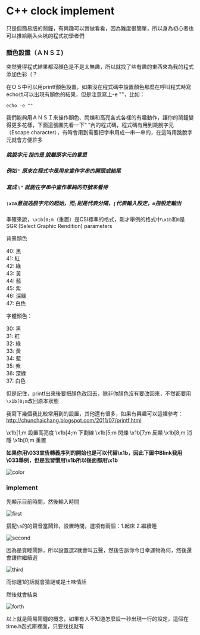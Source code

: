 # C++ clock implement

只是個簡易版的鬧鐘，有興趣可以實做看看，因為難度很簡單，所以身為初心者也可以推給~~剛入火坑的~~程式初學者們

### __顏色設置（ＡＮＳＩ)__

突然覺得程式結果都沒顏色是不是太無趣，所以就找了些有趣的東西來為我的程式添加色彩（？

在ＯＳ中可以用printf顏色設置，如果沒在程式碼中設置顏色那麼在呼叫程式時寫echo也可以出現有顏色的結果，但是注意寫上-e ""，比如：

`echo -e ""`

我們能夠用ＡＮＳＩ來操作顏色、閃爍和高亮各式各樣的有趣動作，讓你的鬧鐘變得更多花樣，下面這張圖先看一下“ ”內的程式碼，程式碼有用到跳脫字元（Escape character），有時會用到需要把字串用成一串一串的，在這時用跳脫字元就會方便許多

##### 跳脫字元 指的是 脫離原字元的意思

##### 例如 `"` 原來在程式中是用來當作字串的開頭或結尾

##### 寫成 `\"` 就能在字串中當作單純的符號來看待

##### `\x1b`意指逃脫字元的起始，而`;`則是代表分隔，`[`代表輸入設定，`m`指設定輸出

準確來說，`\x1b[0;m`（重置）是CSI標準的格式，剛才舉例的格式中`\x1b`和`0`是SGR (Select Graphic Rendition) parameters

背景顏色 

40: 黑  
41: 紅  
42: 綠  
43: 黃  
44: 藍  
45: 紫  
46: 深綠  
47: 白色    

字體顏色：

30: 黑  
31: 紅  
32: 綠  
33: 黃  
34: 藍  
35: 紫  
36: 深綠  
37: 白色  

但是記住，printf出來後要把顏色改回去，除非你顏色沒有要改回來，不然都要用`\x1b[0;m`改回原本狀態

我寫下幾個我比較常用到的設置，其他還有很多，如果有興趣可以這裡參考：http://chunchaichang.blogspot.com/2011/07/printf.html

\x1b[1;m 設置高亮度
\x1b[4;m 下劃線
\x1b[5;m 閃爍
\x1b[7;m 反顯
\x1b[8;m 消隱
\x1b[0;m 重置

 **如果你用\033宣告轉義序列的開始也是可以代替\x1b，因此下圖中Blink我用\033舉例，但是我習慣用\x1b所以後面都用\x1b**

![color](https://scontent.frmq2-2.fna.fbcdn.net/v/t1.15752-9/144275469_2876524729297980_3632800823634370331_n.png?_nc_cat=107&ccb=2&_nc_sid=ae9488&_nc_ohc=rcz1tGezLpUAX9ghd_S&_nc_ht=scontent.frmq2-2.fna&oh=5e6dcee91b14bea21d246dd588c474f7&oe=603FBC82)

### __implement__

先顯示目前時間，然後輸入時間

![first](https://scontent.frmq2-2.fna.fbcdn.net/v/t1.15752-9/144647877_231547521985520_706511538132752595_n.png?_nc_cat=109&ccb=2&_nc_sid=ae9488&_nc_ohc=kTAlAG1xvyIAX9BQ8JA&_nc_ht=scontent.frmq2-2.fna&oh=8b2568ccac5aeb8cac25fb5f94c6cc61&oe=603F0082)

搭配`\a`的的聲音當鬧鈴，設置時間，選項有兩個：1.起床 2.繼續睡

![second](https://scontent.frmq2-2.fna.fbcdn.net/v/t1.15752-9/145437100_2859228864314705_396907238929915620_n.png?_nc_cat=103&ccb=2&_nc_sid=ae9488&_nc_ohc=xTD8s8zk2T4AX-pSiL9&_nc_ht=scontent.frmq2-2.fna&oh=6b2247862d61b10a410e3707b08ba0ae&oe=603F152F)

因為是貪睡鬧鈴，所以設置選2就會叫五聲，然後告訴你今日幸運物為何，然後還會讓你繼續選

![third](https://scontent.frmq2-1.fna.fbcdn.net/v/t1.15752-9/145678898_792457034674744_5544496261822610737_n.png?_nc_cat=105&ccb=2&_nc_sid=ae9488&_nc_ohc=EJfiXRO7fOgAX_VDX6D&_nc_oc=AQnyk_YZB156m0JJ5XmJTTE-jA1K060BjFG1W3O-4YDTgX3lKg7nCuJHXCch8Zt9SOIpEwaZL8h9Fvii4v4b_kHG&_nc_ht=scontent.frmq2-1.fna&oh=7fdaac1b30b99547caf5ac79bb690cb4&oe=604086BF)

而你選1的話就會猜謎或是土味情話  

然後就會結束

![forth](https://scontent.frmq2-2.fna.fbcdn.net/v/t1.15752-9/144153130_137416731538989_2596087400619191794_n.png?_nc_cat=104&ccb=2&_nc_sid=ae9488&_nc_ohc=dB29uJ4qWxMAX_ZxqJS&_nc_ht=scontent.frmq2-2.fna&oh=d079d8045875ba882316d59cfc3614fb&oe=6041BCC2)


以上就是簡易鬧鐘的概念，如果有人不知道怎麼設一秒出現一行的設定，這個在time.h函式庫裡面，只要找找就有
